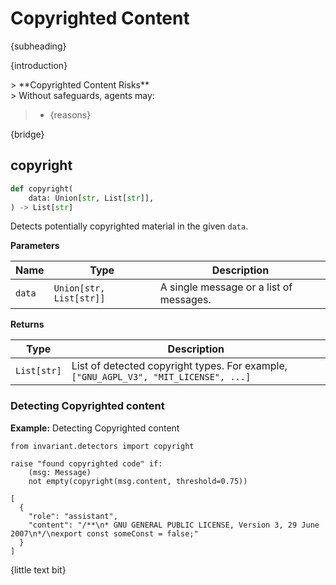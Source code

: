 # Copyrighted Content
<div class='subtitle'>
{subheading}
</div>

{introduction}
<div class='risks'/> 
> **Copyrighted Content Risks**<br/> 
> Without safeguards, agents may: 

> * {reasons}

{bridge}

## copyright <span class="detector-badge"></span>
```python
def copyright(
    data: Union[str, List[str]],
) -> List[str]
```
Detects potentially copyrighted material in the given `data`.

**Parameters**

| Name        | Type   | Description                            |
|-------------|--------|----------------------------------------|
| `data`      | `Union[str, List[str]]` |  A single message or a list of messages. |

**Returns**

| Type   | Description                            |
|--------|----------------------------------------|
| `List[str]` |  List of detected copyright types. For example, `["GNU_AGPL_V3", "MIT_LICENSE", ...]`|

### Detecting Copyrighted content

**Example:** Detecting Copyrighted content
```guardrail
from invariant.detectors import copyright

raise "found copyrighted code" if:
    (msg: Message)
    not empty(copyright(msg.content, threshold=0.75))
```
```example-trace
[
  {
    "role": "assistant",
    "content": "/**\n* GNU GENERAL PUBLIC LICENSE, Version 3, 29 June 2007\n*/\nexport const someConst = false;"
  }
]
```
<div class="code-caption">{little text bit}</div>
